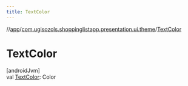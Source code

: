 ```yaml
---
title: TextColor
---
```

//[app](../../index.html)/[com.ugisozols.shoppinglistapp.presentation.ui.theme](index.html)/[TextColor](-text-color.html)



# TextColor



[androidJvm]\
val [TextColor](-text-color.html): Color




